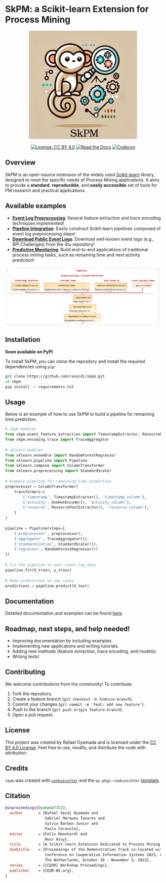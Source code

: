 # SkPM: a Scikit-learn Extension for Process Mining

<p align="center">
  <img src="docs/logo.png" width="350"/>
</p>


<div align="center">

[![License: CC BY 4.0](https://img.shields.io/badge/License-CC%20BY%204.0-lightgrey.svg)](https://creativecommons.org/licenses/by/4.0/)
[![Read the Docs](https://img.shields.io/readthedocs/skpm)](https://skpm.readthedocs.io/en/latest/)
[![Codecov](https://img.shields.io/codecov/c/github/raseidi/skpm)](https://codecov.io/gh/raseidi/skpm)

</div>

## Overview

SkPM is an open-source extension of the widely used [Scikit-learn](https://scikit-learn.org/) library, designed to meet the specific needs of Process Mining applications. It aims to provide a **standard**, **reproducible**, and **easily accessible** set of tools for PM research and practical applications.

## Available examples

- [**Event Log Preprocessing**](.): Several feature extraction and trace encoding techniques implemented!
- [**Pipeline Integration**](.): Easily construct Scikit-learn pipelines composed of event log preprocessing steps!
- [**Download Public Event Logs**](.): Download well-known event logs (e.g., BPI Challenges) from the 4tu repository!
- [**Predictive Monitoring**](.): Build end-to-end applications of traditional process mining tasks, such as remaining time and next activity prediction!

<p align="center">
  <img src="docs/pipeline.png"/>
</p>

## Installation

**Soon available on PyPI**.

To install SkPM, you can clone the repository and install the required dependencies using `pip`:

```bash
git clone https://github.com/raseidi/skpm.git
cd skpm
pip install -r requirements.txt
```

## Usage

Below is an example of how to use SkPM to build a pipeline for remaining time prediction.

```python
# skpm modules
from skpm.event_feature_extraction import TimestampExtractor, ResourcePoolExtractor
from skpm.encoding.trace import TraceAggregator

# sklearn modules
from sklearn.ensemble import RandomForestRegressor
from sklearn.pipeline import Pipeline
from sklearn.compose import ColumnTransformer
from sklearn.preprocessing import StandardScaler

# Example pipeline for remaining time prediction
preprocessor = ColumnTransformer(
    transformers=[
        ('timestamp', TimestampExtractor(), 'timestamp_column'),
        ('activity', OneHotEncoder(), 'activity_column'),
        ('resource', ResourcePoolExtractor(), 'resource_column'),
    ]
)

pipeline = Pipeline(steps=[
    ('preprocessor', preprocessor),
    ('aggregator', TraceAggregator()),
    ('standardization', StandardScaler()),
    ('regressor', RandomForestRegressor())
])

# Fit the pipeline to your event log data
pipeline.fit(X_train, y_train)

# Make predictions on new cases
predictions = pipeline.predict(X_test)
```

## Documentation

Detailed documentation and examples can be found [here](https://skpm.readthedocs.io/en/latest/).

## Roadmap, next steps, and help needed!

- Improving documentation by including examples.
- Implementing new applications and writing tutorials.
- Adding new methods (feature extraction, trace encoding, and models).
- Writing tests!

## Contributing

We welcome contributions from the community! To contribute:

1. Fork the repository.
2. Create a feature branch (`git checkout -b feature-branch`).
3. Commit your changes (`git commit -m 'feat: add new feature'`).
4. Push to the branch (`git push origin feature-branch`).
5. Open a pull request.

## License

This project was created by Rafael Oyamada and is licensed under the [CC BY 4.0 License](https://creativecommons.org/licenses/by/4.0/). Feel free to use, modify, and distribute the code with attribution.

## Credits

`skpm` was created with [`cookiecutter`](https://cookiecutter.readthedocs.io/en/latest/) and the `py-pkgs-cookiecutter` [template](https://github.com/py-pkgs/py-pkgs-cookiecutter).

## Citation

```bibtex
@inproceedings{OyamadaTJC23,
  author       = {Rafael Seidi Oyamada and
                  Gabriel Marques Tavares and
                  Sylvio Barbon Junior and
                  Paolo Ceravolo},
  editor       = {Felix Mannhardt and
                  Nour Assy},
  title        = {A Scikit-learn Extension Dedicated to Process Mining Purposes},
  booktitle    = {Proceedings of the Demonstration Track co-located with the International
                  Conference on Cooperative Information Systems 2023, CoopIS 2023, Groningen,
                  The Netherlands, October 30 - November 3, 2023},
  series       = {{CEUR} Workshop Proceedings},
  publisher    = {CEUR-WS.org},
}
```